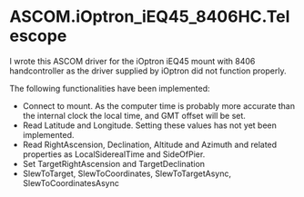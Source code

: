 # ASCOM.iOptron_iEQ45_8406HC.Telescope

I wrote this ASCOM driver for the iOptron iEQ45 mount with 8406 handcontroller as the driver supplied by iOptron did not function properly.

The following functionalities have been implemented:
- Connect to mount. As the computer time is probably more accurate than the internal clock the local time, and GMT offset will be set.
- Read Latitude and Longitude. Setting these values has not yet been implemented.
- Read RightAscension, Declination, Altitude and Azimuth and related properties as LocalSiderealTime and SideOfPier.
- Set TargetRightAscension and TargetDeclination
- SlewToTarget, SlewToCoordinates, SlewToTargetAsync, SlewToCoordinatesAsync
